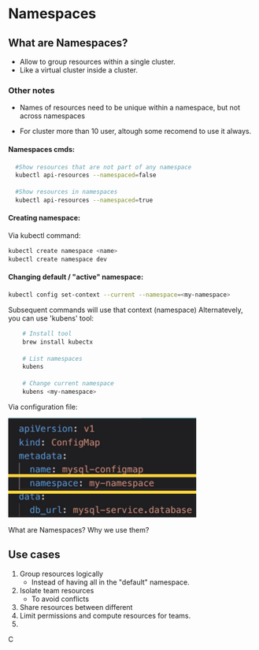 # Namespaces

## What are Namespaces?


* Allow to group resources within a single cluster.
* Like a virtual cluster inside a cluster.

### Other notes
* Names of resources need to be unique within a namespace, but not across namespaces

* For cluster more than 10 user, altough some recomend to use it always.  
  
#### Namespaces cmds:

```bash
  #Show resources that are not part of any namespace
  kubectl api-resources --namespaced=false

  #Show resources in namespaces
  kubectl api-resources --namespaced=true

```


#### Creating namespace:

Via kubectl command:
```bash
kubectl create namespace <name>
kubectl create namespace dev
```

#### Changing default / "active" namespace:
```bash
kubectl config set-context --current --namespace=<my-namespace>
```
Subsequent commands will use that context (namespace)
Alternatevely, you can use 'kubens' tool:
```bash
    # Install tool
    brew install kubectx

    # List namespaces
    kubens

    # Change current namespace
    kubens <my-namespace>

```

Via configuration file:  

![alt text](/Containerization/Kubernetes/_K8s-assets/Create_namespace_conf_file.png)


What are Namespaces?
Why we use them?
## Use cases
1.  Group resources logically
    * Instead of having all in the "default" namespace.
2.  Isolate team resources
    * To avoid conflicts
3.  Share resources between different
4.  Limit permissions and compute resources for teams.
5.  

C
